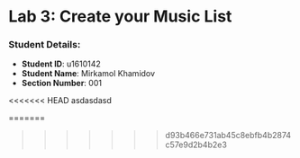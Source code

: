 # Lab 3: Create your Music List

### Student Details:

- **Student ID**: u1610142
- **Student Name**: Mirkamol Khamidov
- **Section Number**: 001

<<<<<<< HEAD
asdasdasd


=======
>>>>>>> d93b466e731ab45c8ebfb4b2874c57e9d2b4b2e3

